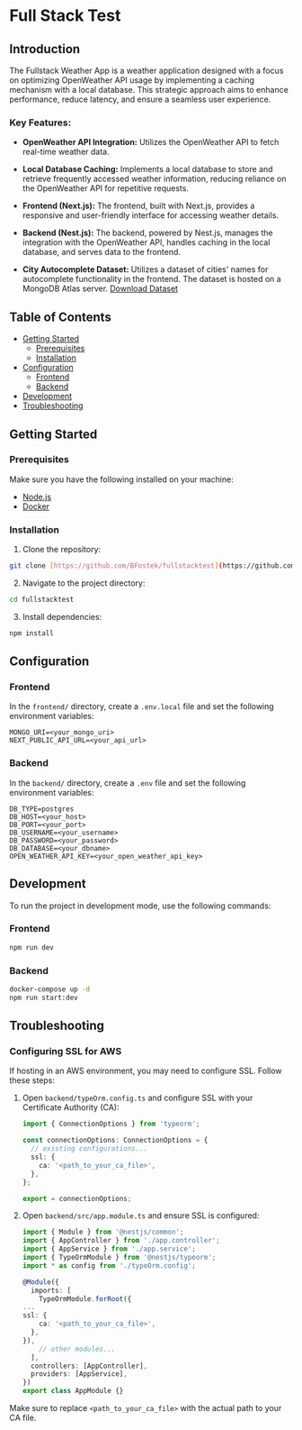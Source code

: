 # Full Stack Test

## Introduction

The Fullstack Weather App is a weather application designed with a focus on optimizing OpenWeather API usage by implementing a caching mechanism with a local database. This strategic approach aims to enhance performance, reduce latency, and ensure a seamless user experience.

### Key Features:

- **OpenWeather API Integration:** Utilizes the OpenWeather API to fetch real-time weather data.

- **Local Database Caching:** Implements a local database to store and retrieve frequently accessed weather information, reducing reliance on the OpenWeather API for repetitive requests.

- **Frontend (Next.js):** The frontend, built with Next.js, provides a responsive and user-friendly interface for accessing weather details.

- **Backend (Nest.js):** The backend, powered by Nest.js, manages the integration with the OpenWeather API, handles caching in the local database, and serves data to the frontend.

- **City Autocomplete Dataset:** Utilizes a dataset of cities' names for autocomplete functionality in the frontend. The dataset is hosted on a MongoDB Atlas server. [Download Dataset](https://drive.google.com/file/d/1IMSnKybjmCt3rHL8L2jJzuB3kwNHrLeO/view?pli=1)


## Table of Contents

- [Getting Started](#getting-started)
  - [Prerequisites](#prerequisites)
  - [Installation](#installation)
- [Configuration](#configuration)
  - [Frontend](#frontend)
  - [Backend](#backend)
- [Development](#development)
- [Troubleshooting](#troubleshooting)

## Getting Started

### Prerequisites

Make sure you have the following installed on your machine:

- [Node.js](https://nodejs.org/)
- [Docker](https://www.docker.com/)

### Installation

1. Clone the repository:

```bash
git clone [https://github.com/BFostek/fullstacktest](https://github.com/BFostek/fullstacktest)
```

2. Navigate to the project directory:

```bash
cd fullstacktest
```

3. Install dependencies:

```bash
npm install
```

## Configuration

### Frontend

In the `frontend/` directory, create a `.env.local` file and set the following environment variables:

```env
MONGO_URI=<your_mongo_uri>
NEXT_PUBLIC_API_URL=<your_api_url>
```

### Backend

In the `backend/` directory, create a `.env` file and set the following environment variables:

```env
DB_TYPE=postgres
DB_HOST=<your_host>
DB_PORT=<your_port>
DB_USERNAME=<your_username>
DB_PASSWORD=<your_password>
DB_DATABASE=<your_dbname>
OPEN_WEATHER_API_KEY=<your_open_weather_api_key>
```

## Development

To run the project in development mode, use the following commands:

### Frontend

```bash
npm run dev
```

### Backend

```bash
docker-compose up -d
npm run start:dev
```

## Troubleshooting

### Configuring SSL for AWS

If hosting in an AWS environment, you may need to configure SSL. Follow these steps:

1. Open `backend/typeOrm.config.ts` and configure SSL with your Certificate Authority (CA):

   ```typescript
   import { ConnectionOptions } from 'typeorm';

   const connectionOptions: ConnectionOptions = {
     // existing configurations...
     ssl: {
       ca: '<path_to_your_ca_file>',
     },
   };

   export = connectionOptions;
   ```

2. Open `backend/src/app.module.ts` and ensure SSL is configured:

   ```typescript
   import { Module } from '@nestjs/common';
   import { AppController } from './app.controller';
   import { AppService } from './app.service';
   import { TypeOrmModule } from '@nestjs/typeorm';
   import * as config from './typeOrm.config';

   @Module({
     imports: [
       TypeOrmModule.forRoot({
   ...
   ssl: {
       ca: '<path_to_your_ca_file>',
     },
   }),
       // other modules...
     ],
     controllers: [AppController],
     providers: [AppService],
   })
   export class AppModule {}
   ```

Make sure to replace `<path_to_your_ca_file>` with the actual path to your CA file.
